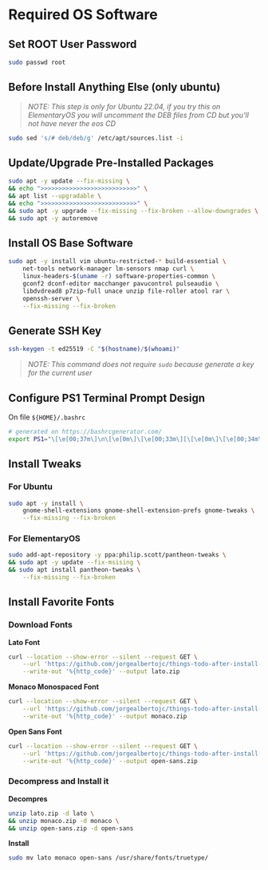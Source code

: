 # Required OS Software

## Set ROOT User Password

```bash
sudo passwd root
```

## Before Install Anything Else (only ubuntu)

> _NOTE: This step is only for Ubuntu 22.04, if you try this on ElementaryOS you
> will uncomment the DEB files from CD but you'll not have never the eos CD_

```bash
sudo sed 's/# deb/deb/g' /etc/apt/sources.list -i
```

## Update/Upgrade Pre-Installed Packages

```bash
sudo apt -y update --fix-missing \
&& echo ">>>>>>>>>>>>>>>>>>>>>>>>>>>" \
&& apt list --upgradable \
&& echo ">>>>>>>>>>>>>>>>>>>>>>>>>>>" \
&& sudo apt -y upgrade --fix-missing --fix-broken --allow-downgrades \
&& sudo apt -y autoremove
```

## Install OS Base Software

```bash
sudo apt -y install vim ubuntu-restricted-* build-essential \
    net-tools network-manager lm-sensors nmap curl \
    linux-headers-$(uname -r) software-properties-common \
    gconf2 dconf-editor macchanger pavucontrol pulseaudio \
    libdvdread8 p7zip-full unace unzip file-roller atool rar \
    openssh-server \
    --fix-missing --fix-broken
```

## Generate SSH Key

```bash
ssh-keygen -t ed25519 -C "$(hostname)/$(whoami)"
```

> _NOTE: This command does not require `sudo` because generate a key for the current user_

## Configure PS1 Terminal Prompt Design

On file `${HOME}/.bashrc`

```bash
# generated on https://bashrcgenerator.com/
export PS1="\[\e[00;37m\]\n\[\e[0m\]\[\e[00;33m\][\[\e[0m\]\[\e[00;34m\]\w\[\e[0m\]\[\e[00;33m\]]\[\e[0m\]\[\e[00;37m\]\n\[\e[0m\]\[\e[01;32m\]\u\[\e[0m\]\[\e[01;33m\]@\[\e[0m\]\[\e[01;32m\]\h\[\e[0m\]\[\e[00;34m\]:\[\e[0m\]\[\e[00;31m\]\\$\[\e[0m\]\[\e[00;37m\] \[\e[0m\]"
```

## Install Tweaks

### For Ubuntu

```bash
sudo apt -y install \
    gnome-shell-extensions gnome-shell-extension-prefs gnome-tweaks \
    --fix-missing --fix-broken
```

### For ElementaryOS

```bash
sudo add-apt-repository -y ppa:philip.scott/pantheon-tweaks \
&& sudo apt -y update --fix-msising \
&& sudo apt install pantheon-tweaks \
    --fix-missing --fix-broken
```

## Install Favorite Fonts

### Download Fonts

**Lato Font**

```bash
curl --location --show-error --silent --request GET \
    --url 'https://github.com/jorgealbertojc/things-todo-after-install-ubuntu/raw/master/fonts/lato.zip' \
    --write-out '%{http_code}' --output lato.zip
```

**Monaco Monospaced Font**

```bash
curl --location --show-error --silent --request GET \
    --url 'https://github.com/jorgealbertojc/things-todo-after-install-ubuntu/raw/master/fonts/monaco.zip' \
    --write-out '%{http_code}' --output monaco.zip
```

**Open Sans Font**

```bash
curl --location --show-error --silent --request GET \
    --url 'https://github.com/jorgealbertojc/things-todo-after-install-ubuntu/raw/master/fonts/open-sans.zip' \
    --write-out '%{http_code}' --output open-sans.zip
```

### Decompress and Install it

**Decompres**

```bash
unzip lato.zip -d lato \
&& unzip monaco.zip -d monaco \
&& unzip open-sans.zip -d open-sans
```

**Install**

```bash
sudo mv lato monaco open-sans /usr/share/fonts/truetype/
```
